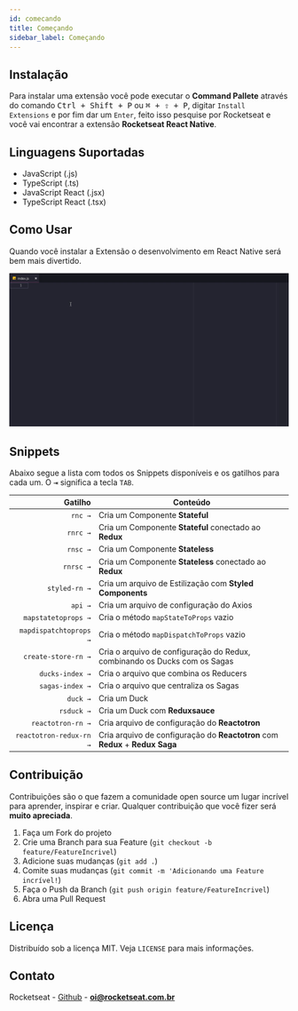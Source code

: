 ```yaml
---
id: comecando
title: Começando
sidebar_label: Começando
---
```


## Instalação

Para instalar uma extensão você pode executar o **Command Pallete** através do comando <kbd>Ctrl + Shift + P</kbd> ou <kbd>⌘ + ⇧ + P</kbd>, digitar `Install Extensions` e por fim dar um `Enter`, feito isso pesquise por Rocketseat e você vai encontrar a extensão **Rocketseat React Native**.

## Linguagens Suportadas

- JavaScript (.js)
- TypeScript (.ts)
- JavaScript React (.jsx)
- TypeScript React (.tsx)

## Como Usar

Quando você instalar a Extensão o desenvolvimento em React Native será bem mais divertido.

![asd](assets/react-native-snippets/component.gif)

## Snippets

Abaixo segue a lista com todos os Snippets disponíveis e os gatilhos para cada um. O <kbd>⇥</kbd> significa a tecla `TAB`.

|                 Gatilho | Conteúdo                                                                      |
| ----------------------: | ----------------------------------------------------------------------------- |
|                 `rnc →` | Cria um Componente **Stateful**                                               |
|                `rnrc →` | Cria um Componente **Stateful** conectado ao **Redux**                        |
|                `rnsc →` | Cria um Componente **Stateless**                                              |
|               `rnrsc →` | Cria um Componente **Stateless** conectado ao **Redux**                       |
|           `styled-rn →` | Cria um arquivo de Estilização com **Styled Components**                      |
|                 `api →` | Cria um arquivo de configuração do Axios                                      |
|     `mapstatetoprops →` | Cria o método `mapStateToProps` vazio                                         |
|  `mapdispatchtoprops →` | Cria o método `mapDispatchToProps` vazio                                      |
|     `create-store-rn →` | Cria o arquivo de configuração do Redux, combinando os Ducks com os Sagas     |
|         `ducks-index →` | Cria o arquivo que combina os Reducers                                        |
|         `sagas-index →` | Cria o arquivo que centraliza os Sagas                                        |
|                `duck →` | Cria um Duck                                                                  |
|              `rsduck →` | Cria um Duck com **Reduxsauce**                                               |
|       `reactotron-rn →` | Cria arquivo de configuração do **Reactotron**                                |
| `reactotron-redux-rn →` | Cria arquivo de configuração do **Reactotron** com **Redux** + **Redux Saga** |

## Contribuição

Contribuições são o que fazem a comunidade open source um lugar incrível para aprender, inspirar e criar. Qualquer contribuição que você fizer será **muito apreciada**.

1. Faça um Fork do projeto
2. Crie uma Branch para sua Feature (`git checkout -b feature/FeatureIncrivel`)
3. Adicione suas mudanças (`git add .`)
4. Comite suas mudanças (`git commit -m 'Adicionando uma Feature incrível!`)
5. Faça o Push da Branch (`git push origin feature/FeatureIncrivel`)
6. Abra uma Pull Request

## Licença

Distribuído sob a licença MIT. Veja `LICENSE` para mais informações.

## Contato

Rocketseat - [Github](https://github.com/rocketseat) - **oi@rocketseat.com.br**

